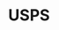 ---
title: USPS
crosslinks:
- youtubefactsbot
- u_imguralbumbot
- livven
- LosAngeles
- disneymagickingdoms
- DarkNets
- MassdropBot
- buyetizolam
- botwatch
- DarkNetMarkets
- anti_gif_bot
- ups
- youtubot
- GooglePixel
- dontyouknowwhoiam
- legaladvice
- explainlikeimfive
- pics
- TalesfromtheMail
- bestof
---